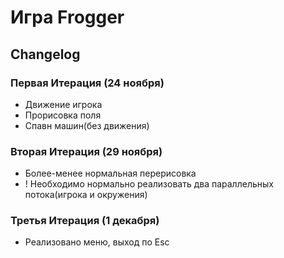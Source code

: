 # Игра Frogger
## Changelog

### Первая Итерация (24 ноября)
- Движение игрока
- Прорисовка поля
- Спавн машин(без движения)

### Вторая Итерация (29 ноября)
- Более-менее нормальная перерисовка
- ! Необходимо нормально реализовать два параллельных потока(игрока и окружения)

### Третья Итерация (1 декабря)
- Реализовано меню, выход по Esc
